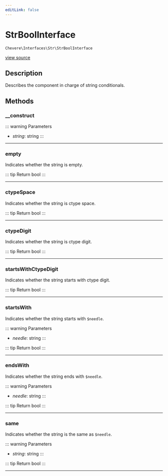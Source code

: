 ```yaml
---
editLink: false
---
```


# StrBoolInterface

`Chevere\Interfaces\Str\StrBoolInterface`

[view source](https://github.com/chevere/chevere/blob/master/src/Chevere/Interfaces/Str/StrBoolInterface.php)

## Description

Describes the component in charge of string conditionals.

## Methods

### __construct

::: warning Parameters
- *string*: string
:::

---

### empty

Indicates whether the string is empty.

::: tip Return
bool
:::

---

### ctypeSpace

Indicates whether the string is ctype space.

::: tip Return
bool
:::

---

### ctypeDigit

Indicates whether the string is ctype digit.

::: tip Return
bool
:::

---

### startsWithCtypeDigit

Indicates whether the string starts with ctype digit.

::: tip Return
bool
:::

---

### startsWith

Indicates whether the string starts with `$needle`.

::: warning Parameters
- *needle*: string
:::

::: tip Return
bool
:::

---

### endsWith

Indicates whether the string ends with `$needle`.

::: warning Parameters
- *needle*: string
:::

::: tip Return
bool
:::

---

### same

Indicates whether the string is the same as `$needle`.

::: warning Parameters
- *string*: string
:::

::: tip Return
bool
:::

---

